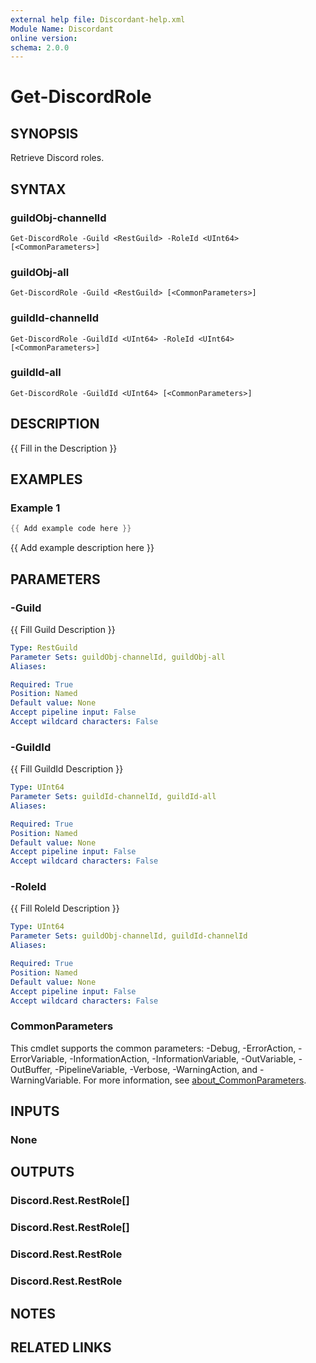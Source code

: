 ```yaml
---
external help file: Discordant-help.xml
Module Name: Discordant
online version:
schema: 2.0.0
---
```


# Get-DiscordRole

## SYNOPSIS
Retrieve Discord roles.

## SYNTAX

### guildObj-channelId
```
Get-DiscordRole -Guild <RestGuild> -RoleId <UInt64> [<CommonParameters>]
```

### guildObj-all
```
Get-DiscordRole -Guild <RestGuild> [<CommonParameters>]
```

### guildId-channelId
```
Get-DiscordRole -GuildId <UInt64> -RoleId <UInt64> [<CommonParameters>]
```

### guildId-all
```
Get-DiscordRole -GuildId <UInt64> [<CommonParameters>]
```

## DESCRIPTION
{{ Fill in the Description }}

## EXAMPLES

### Example 1
```powershell
{{ Add example code here }}
```

{{ Add example description here }}

## PARAMETERS

### -Guild
{{ Fill Guild Description }}

```yaml
Type: RestGuild
Parameter Sets: guildObj-channelId, guildObj-all
Aliases:

Required: True
Position: Named
Default value: None
Accept pipeline input: False
Accept wildcard characters: False
```

### -GuildId
{{ Fill GuildId Description }}

```yaml
Type: UInt64
Parameter Sets: guildId-channelId, guildId-all
Aliases:

Required: True
Position: Named
Default value: None
Accept pipeline input: False
Accept wildcard characters: False
```

### -RoleId
{{ Fill RoleId Description }}

```yaml
Type: UInt64
Parameter Sets: guildObj-channelId, guildId-channelId
Aliases:

Required: True
Position: Named
Default value: None
Accept pipeline input: False
Accept wildcard characters: False
```

### CommonParameters
This cmdlet supports the common parameters: -Debug, -ErrorAction, -ErrorVariable, -InformationAction, -InformationVariable, -OutVariable, -OutBuffer, -PipelineVariable, -Verbose, -WarningAction, and -WarningVariable. For more information, see [about_CommonParameters](http://go.microsoft.com/fwlink/?LinkID=113216).

## INPUTS

### None

## OUTPUTS

### Discord.Rest.RestRole[]

### Discord.Rest.RestRole[]

### Discord.Rest.RestRole

### Discord.Rest.RestRole

## NOTES

## RELATED LINKS
